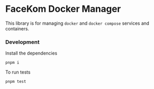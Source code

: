 # FaceKom Docker Manager

This library is for managing `docker` and `docker compose` services and containers.

### Development

Install the dependencies

```
pnpm i
```

To run tests

```
pnpm test